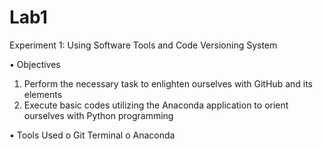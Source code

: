 # Lab1
Experiment 1: Using Software Tools and Code Versioning System

•	Objectives 
1.	Perform the necessary task to enlighten ourselves with GitHub and its elements
2.	Execute basic codes utilizing the Anaconda application to orient ourselves with Python programming


•	Tools Used
o	Git Terminal
o	Anaconda
